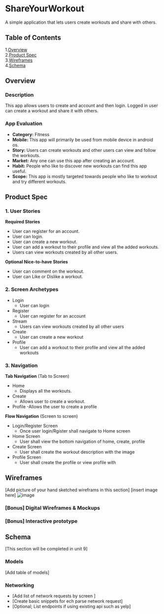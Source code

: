 # ShareYourWorkout
A simple application that lets users create workouts and share with others.

## Table of Contents
1.[Overview](#Overview)  
2.[Product Spec](#Product-Spec)  
3.[Wireframes](#Wireframes)  
4.[Schema](#Schema)

## Overview
### Description
This app allows users to create and account and then login. Logged in user can create a workout and share it with others.

### App Evaluation
- **Category:** Fitness
- **Mobile:** This app will primarily be used from mobile device in android os.
- **Story:** Users can create workouts and other users can view and follow the workouts.
- **Market:** Any one can use this app after creating an account.
- **Habit:** People who like to discover new workouts can find this app useful.
- **Scope:** This app is mostly targeted towards people who like to workout and try different workouts.

## Product Spec

### 1. User Stories
**Required Stories**
 * User can register for an account.
 * User can login.
 * User can create a new workout.
 * User can add a workout to their profile and view all the added workouts.
 * Users can view workouts created by all other users.

**Optional Nice-to-have Stories**
 * User can comment on the workout.
 * User can Like or Dislike a workout.
 
### 2. Screen Archetypes
* Login
  * User can login
* Register
  * User can register for an account
* Stream
  * Users can view workouts created by all other users  
* Create
  * User can create a new workout
* Profile
  * User can add a workout to their profile and view all the added workouts  

### 3. Navigation
**Tab Navigation** (Tab to Screen)
* Home
  - Displays all the workouts.
* Create
  - Allows user to create a workout.
* Profile
 -Allows the user to create a profile

**Flow Navigation** (Screen to screen)
* Login/Register Screen
   * Once  user login/Rgister shall navigate to Home screen
* Home Screen
   * User shall view the bottom navigation of home, create, profile
* Create Screen
   * User shall create the workout description with the image
 * Profile Screen
   * User shall create the profile or view profile with

## Wireframes
[Add picture of your hand sketched wireframs in this section]
[insert image here]
![image](https://user-images.githubusercontent.com/66568997/139555078-25321394-f81c-402c-81f9-6d475c523f12.png)




### [Bonus] Digital Wireframes & Mockups

### [Bonus] Interactive prototype

## Schema
[This section will be completed in unit 9]
### Models
[Add table of models]
### Networking
- [Add list of network requests by screen ]
- [Create basic snippets for ech parse network request]
- [Optional; List endpoints if using existing api such as yelp]
